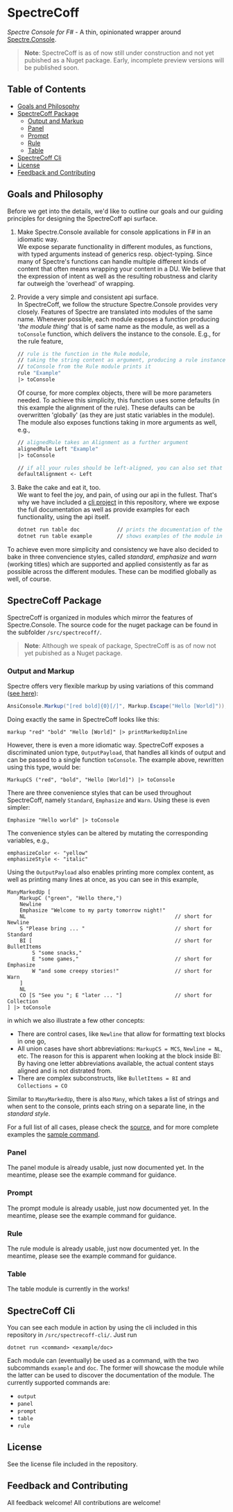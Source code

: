 # SpectreCoff
_Spectre Console for F#_ - A thin, opinionated wrapper around [Spectre.Console](https://github.com/spectreconsole/spectre.console).

> <b>Note</b>: SpectreCoff is as of now still under construction and not yet pubished as a Nuget package. Early, incomplete preview versions will be published soon. 
## Table of Contents
- [Goals and Philosophy](#goals-and-philosophy)
- [SpectreCoff Package](#spectrecoff-package)
  * [Output and Markup](#output-and-markup)
  * [Panel](#panel)
  * [Prompt](#prompt)
  * [Rule](#rule)
  * [Table](#table)
- [SpectreCoff Cli](#spectrecoff-cli)
- [License](#license)
- [Feedback and Contributing](#feedback-and-contributing)

## Goals and Philosophy
Before we get into the details, we'd like to outline our goals and our guiding principles for designing the SpectreCoff api surface.

1. Make Spectre.Console available for console applications in F# in an idiomatic way.  
    We expose separate functionality in different modules, as functions, with typed arguments instead of generics resp. object-typing. Since many of Spectre's functions can handle multiple different kinds of content that often means wrapping your content in a DU. We believe that the expression of intent as well as the resulting robustness and clarity far outweigh the 'overhead' of wrapping. 

1. Provide a very simple and consistent api surface.  
    In SpectreCoff, we follow the structure Spectre.Console provides very closely. Features of Spectre are translated into modules of the same name. Whenever possible, each module exposes a function producing '_the module thing_' that is of same name as the module, as well as a `toConsole` function, which delivers the instance to the console. E.g., for the rule feature,
    ```fs
    // rule is the function in the Rule module, 
    // taking the string content as argument, producing a rule instance
    // toConsole from the Rule module prints it
    rule "Example"     
    |> toConsole 
    ```
    Of course, for more complex objects, there will be more parameters needed. To achieve this simplicity, this function uses some defaults (in this example the alignment of the rule). These defaults can be overwritten 'globally' (as they are just static variables in the module). The module also exposes functions taking in more arguments as well, e.g.,
    ```fs
    // alignedRule takes an Alignment as a further argument
    alignedRule Left "Example"
    |> toConsole

    // if all your rules should be left-aligned, you can also set that as the default, which is used by rule
    defaultAlignment <- Left
    ```

1. Bake the cake and eat it, too.  
    We want to feel the joy, and pain, of using our api in the fullest. That's why we have included a [cli project](#spectrecoff-cli) in this repository, where we expose the full documentation as well as provide examples for each functionality, using the api itself.
    ```fs
    dotnet run table doc            // prints the documentation of the table module
    dotnet run table example        // shows examples of the module in action
    ```

To achieve even more simplicity and consistency we have also decided to bake in three convencience styles,  called _standard_, _emphasize_ and _warn_ (working titles) which are supported and applied consistently as far as possible across the different modules. These can be modified globally as well, of course.

## SpectreCoff Package
SpectreCoff is organized in modules which mirror the features of Spectre.Console. The source code for the nuget package can be found in the subfolder `/src/spectrecoff/`.

> <b>Note</b>: Although we speak of package, SpectreCoff is as of now not yet pubished as a Nuget package.

### Output and Markup
Spectre offers very flexible markup by using variations of this command ([see here](https://spectreconsole.net/markup)):
```Cs
AnsiConsole.Markup("[red bold]{0}[/]", Markup.Escape("Hello [World]"));
```
Doing exactly the same in SpectreCoff looks like this:
```Fs
markup "red" "bold" "Hello [World]" |> printMarkedUpInline    
```
However, there is even a more idiomatic way. SpectreCoff exposes a discriminated union type, `OutputPayload`, that handles all kinds of output and can be passed to a single function `toConsole`. The example above, rewritten using this type, would be:
```Fs
MarkupCS ("red", "bold", "Hello [World]") |> toConsole
```
There are three convenience styles that can be used throughout SpectreCoff, namely `Standard`, `Emphasize` and `Warn`. Using these is even simpler:
```Fs
Emphasize "Hello world" |> toConsole
```
The convenience styles can be altered by mutating the corresponding variables, e.g.,
```Fs
emphasizeColor <- "yellow"
emphasizeStyle <- "italic"
```
Using the `OutputPayload` also enables printing more complex content, as well as printing many lines at once, as you can see in this example,
```Fs
ManyMarkedUp [
    MarkupC ("green", "Hello there,")
    Newline    
    Emphasize "Welcome to my party tomorrow night!"
    NL                                                // short for Newline
    S "Please bring ... "                             // short for Standard
    BI [                                              // short for BulletItems
        S "some snacks,"        
        E "some games,"                               // short for Emphasize
        W "and some creepy stories!"                  // short for Warn
    ]
    NL
    CO [S "See you "; E "later ... "]                 // short for Collection
] |> toConsole
``` 
in which we also illustrate a few other concepts:
* There are control cases, like `Newline` that allow for formatting text blocks in one go,
* All union cases have short abbreviations: `MarkupCS = MCS`, `Newline = NL`, etc. The reason for this is apparent when looking at the block inside BI: By having one letter abbreviations available, the actual content stays aligned and is not distrated from.
* There are complex subconstructs, like `BulletItems = BI` and `Collections = CO`

Similar to `ManyMarkedUp`, there is also `Many`, which takes a list of strings and when sent to the console, prints each string on a separate line, in the _standard style_. 

For a full list of all cases, please check the [source](https://github.com/EluciusFTW/SpectreCoff/blob/main/src/spectrecoff/Output.fs), and for more complete examples the [sample command](https://github.com/EluciusFTW/SpectreCoff/blob/main/src/spectrecoff-cli/commands/Output.fs).

### Panel
The panel module is already usable, just now documented yet. In the meantime, please see the example command for guidance. 

### Prompt
The prompt module is already usable, just now documented yet. In the meantime, please see the example command for guidance. 

### Rule
The rule module is already usable, just now documented yet. In the meantime, please see the example command for guidance.

### Table
The table module is currently in the works!

## SpectreCoff Cli
You can see each module in action by using the cli included in this repository in `/src/spectrecoff-cli/`. Just run 
```PS
dotnet run <command> <example/doc>
```
Each module can (eventually) be used as a command, with the two subcommands `example` and `doc`. The former will showcase the module while the latter can be used to discover the documentation of the module. The currently supported commands are:
* `output`
* `panel`
* `prompt`
* `table` 
* `rule`

## License
See the license file included in the repository.

## Feedback and Contributing
All feedback welcome!
All contributions are welcome!
